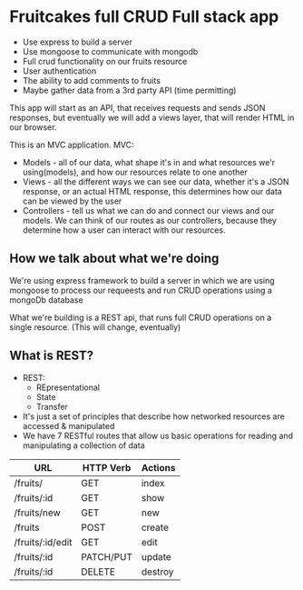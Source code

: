 # Fruitcakes full CRUD Full stack app

- Use express to build a server
- Use mongoose to communicate with mongodb
- Full crud functionality on our fruits resource
- User authentication
- The ability to add comments to fruits
- Maybe gather data from a 3rd party API (time permitting)

This app will start as an API, that receives requests and sends JSON responses, but eventually we will add a views layer, that will render HTML in our browser. 

This is an MVC application. 
MVC: 
- Models - all of our data, what shape it's in and what resources we'r using(models), and how our resources relate to one another
- Views - all the different ways we can see our data, whether it's a JSON response, or an actual HTML response, this determines how our data can be viewed by the user
- Controllers - tell us what we can do and connect our views and our models. We can think of our routes as our controllers, because they determine how a user can interact with our resources.

## How we talk about what we're doing
We're using express framework to build a server in which we are using mongoose to process our requeests and run CRUD operations using a mongoDb database

What we're building is a REST api, that runs full CRUD operations on a single resource. (This will change, eventually)

## What is REST?
- REST:
    - REpresentational 
    - State
    - Transfer
- It's just a set of principles that describe how networked resources are accessed & manipulated
- We have 7 RESTful routes that allow us basic operations for reading and manipulating a collection of data

| **URL**              | **HTTP Verb** |**Actions**|
|----------------------|---------------|-----------|
| /fruits/             | GET           | index
| /fruits/:id          | GET           | show
| /fruits/new          | GET           | new
| /fruits              | POST          | create
| /fruits/:id/edit     | GET           | edit
| /fruits/:id          | PATCH/PUT     | update
| /fruits/:id          | DELETE        | destroy   |

